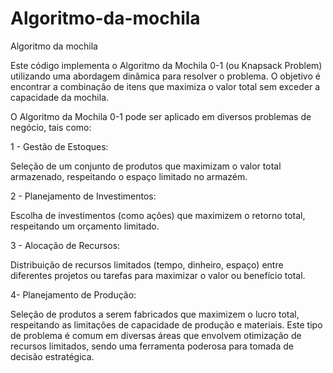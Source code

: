 # Algoritmo-da-mochila
Algoritmo da mochila

Este código implementa o Algoritmo da Mochila 0-1 (ou Knapsack Problem) utilizando uma abordagem dinâmica para resolver o problema. O objetivo é encontrar a combinação de itens que maximiza o valor total sem exceder a capacidade da mochila.

O Algoritmo da Mochila 0-1 pode ser aplicado em diversos problemas de negócio, tais como:

1 - Gestão de Estoques:

Seleção de um conjunto de produtos que maximizam o valor total armazenado, respeitando o espaço limitado no armazém.

2 - Planejamento de Investimentos:

Escolha de investimentos (como ações) que maximizem o retorno total, respeitando um orçamento limitado.

3 - Alocação de Recursos:

Distribuição de recursos limitados (tempo, dinheiro, espaço) entre diferentes projetos ou tarefas para maximizar o valor ou benefício total.

4- Planejamento de Produção:

Seleção de produtos a serem fabricados que maximizem o lucro total, respeitando as limitações de capacidade de produção e materiais.
Este tipo de problema é comum em diversas áreas que envolvem otimização de recursos limitados, sendo uma ferramenta poderosa para tomada de decisão estratégica.
